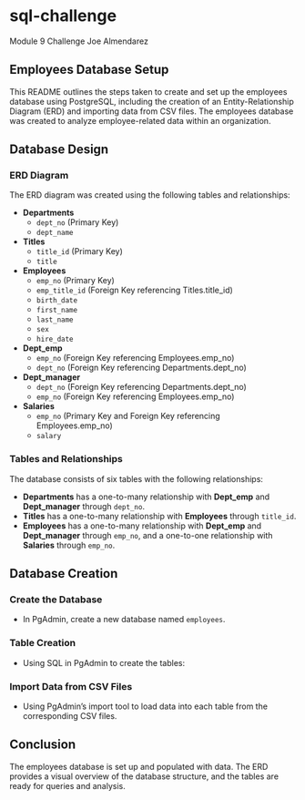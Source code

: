 # sql-challenge
Module 9 Challenge Joe Almendarez

## Employees Database Setup

This README outlines the steps taken to create and set up the employees database using PostgreSQL, including the creation of an Entity-Relationship Diagram (ERD) and importing data from CSV files. The employees database was created to analyze employee-related data within an organization.

## Database Design

### ERD Diagram

The ERD diagram was created using the following tables and relationships:

- **Departments**
  - `dept_no` (Primary Key)
  - `dept_name`
- **Titles**
  - `title_id` (Primary Key)
  - `title`
- **Employees**
  - `emp_no` (Primary Key)
  - `emp_title_id` (Foreign Key referencing Titles.title_id)
  - `birth_date`
  - `first_name`
  - `last_name`
  - `sex`
  - `hire_date`
- **Dept_emp**
  - `emp_no` (Foreign Key referencing Employees.emp_no)
  - `dept_no` (Foreign Key referencing Departments.dept_no)
- **Dept_manager**
  - `dept_no` (Foreign Key referencing Departments.dept_no)
  - `emp_no` (Foreign Key referencing Employees.emp_no)
- **Salaries**
  - `emp_no` (Primary Key and Foreign Key referencing Employees.emp_no)
  - `salary`

### Tables and Relationships

The database consists of six tables with the following relationships:

- **Departments** has a one-to-many relationship with **Dept_emp** and **Dept_manager** through `dept_no`.
- **Titles** has a one-to-many relationship with **Employees** through `title_id`.
- **Employees** has a one-to-many relationship with **Dept_emp** and **Dept_manager** through `emp_no`, and a one-to-one relationship with **Salaries** through `emp_no`.

## Database Creation

### Create the Database

- In PgAdmin, create a new database named `employees`.

### Table Creation

- Using SQL in PgAdmin to create the tables:

### Import Data from CSV Files

- Using PgAdmin’s import tool to load data into each table from the corresponding CSV files.

## Conclusion

The employees database is set up and populated with data. The ERD provides a visual overview of the database structure, and the tables are ready for queries and analysis.